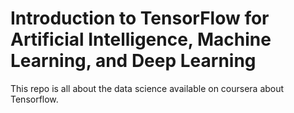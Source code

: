 # Introduction to TensorFlow for Artificial Intelligence, Machine Learning, and Deep Learning
This repo is all about the data science available on coursera about Tensorflow.
